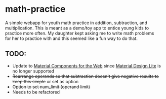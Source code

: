 # math-practice

A simple webapp for youth math practice in addition, subtraction, and multiplication. This is meant as a demo/toy app to entice young kids to practice more often. My daughter kept asking me to write math problems for her to practice with and this seemed like a fun way to do that.

## TODO:

-   Update to [Material Components for the Web](https://github.com/material-components/material-components-web) since [Material Design Lite](https://github.com/google/material-design-lite) is no longer supported
-   ~~Rearrange operands so that subtraction doesn't give negative results to keep this simple~~ or set as option
-   ~~Option to set num_limit (operand limit)~~
-   Needs to be refactored
